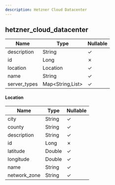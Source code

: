 ```yaml
---
description: Hetzner Cloud Datacenter
---
```

hetzner_cloud_datacenter
------------------------

| **Name**     | **Type**         | **Nullable** |
| ------------ | ---------------- | ------------ |
| description  | String           | &check;      |
| id           | Long             | &cross;      |
| location     | Location         | &check;      |
| name         | String           | &check;      |
| server_types | Map<String,List> | &check;      |

#### Location
| **Name**     | **Type** | **Nullable** |
| ------------ | -------- | ------------ |
| city         | String   | &check;      |
| county       | String   | &check;      |
| description  | String   | &check;      |
| id           | Long     | &cross;      |
| latitude     | Double   | &check;      |
| longitude    | Double   | &check;      |
| name         | String   | &check;      |
| network_zone | String   | &check;      |
